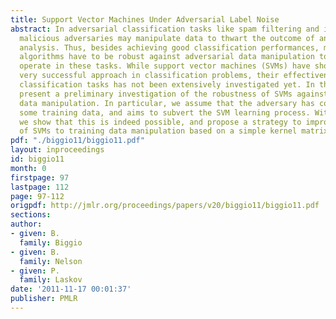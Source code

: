 ```yaml
---
title: Support Vector Machines Under Adversarial Label Noise
abstract: In adversarial classification tasks like spam filtering and intrusion detection,
  malicious adversaries may manipulate data to thwart the outcome of an automatic
  analysis. Thus, besides achieving good classification performances, machine learning
  algorithms have to be robust against adversarial data manipulation to successfully
  operate in these tasks. While support vector machines (SVMs) have shown to be a
  very successful approach in classification problems, their effectiveness in adversarial
  classification tasks has not been extensively investigated yet. In this paper we
  present a preliminary investigation of the robustness of SVMs against adversarial
  data manipulation. In particular, we assume that the adversary has control over
  some training data, and aims to subvert the SVM learning process. Within this assumption,
  we show that this is indeed possible, and propose a strategy to improve the robustness
  of SVMs to training data manipulation based on a simple kernel matrix correction.
pdf: "./biggio11/biggio11.pdf"
layout: inproceedings
id: biggio11
month: 0
firstpage: 97
lastpage: 112
page: 97-112
origpdf: http://jmlr.org/proceedings/papers/v20/biggio11/biggio11.pdf
sections: 
author:
- given: B.
  family: Biggio
- given: B.
  family: Nelson
- given: P.
  family: Laskov
date: '2011-11-17 00:01:37'
publisher: PMLR
---
```

